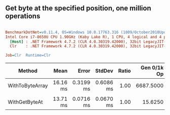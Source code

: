 ## Get byte at the specified position, one million operations

``` ini

BenchmarkDotNet=v0.11.4, OS=Windows 10.0.17763.316 (1809/October2018Update/Redstone5)
Intel Core i7-8650U CPU 1.90GHz (Kaby Lake R), 1 CPU, 4 logical and 4 physical cores
  [Host] : .NET Framework 4.7.2 (CLR 4.0.30319.42000), 32bit LegacyJIT-v4.7.3362.0
  Clr    : .NET Framework 4.7.2 (CLR 4.0.30319.42000), 32bit LegacyJIT-v4.7.3362.0

Job=Clr  Runtime=Clr  

```
|          Method |     Mean |     Error |    StdDev | Ratio | Gen 0/1k Op | Gen 1/1k Op | Gen 2/1k Op | Allocated Memory/Op |
|---------------- |---------:|----------:|----------:|------:|------------:|------------:|------------:|--------------------:|
| WithToByteArray | 16.16 ms | 0.3199 ms | 0.6086 ms |  1.00 |   6687.5000 |     15.6250 |     15.6250 |         28320.56 KB |
|                 |          |           |           |       |             |             |             |                     |
|   WithGetByteAt | 13.71 ms | 0.0716 ms | 0.0670 ms |  1.00 |     15.6250 |     15.6250 |     15.6250 |           976.72 KB |


